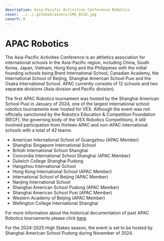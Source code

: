 ```yaml
---
description: Asia-Pacific Activities Conference Robotics
cover: ../../.gitbook/assets/IMG_0118.jpg
coverY: 0
---
```


# APAC Robotics

The Asia-Pacific Activities Conference is an athletics association for international schools in the Asia-Pacific region, including China, South Korea, Japan, Vietnam, Hong Kong and the Philippines with the initial founding schools being Brent International School, Canadian Academy, the International School of Beijing, Shanghai American School Puxi and the Osaka International School. APAC currently consists of 12 schools and two separate divisions (Asia division and Pacific division).&#x20;

The first APAC Robotics tournament was hosted by the Shanghai American School Puxi in January of 2024, one of the largest international school robotics tournaments ever hosted for VEX. Although the event was not officially sanctioned by the Robotics Education & Competition Foundation (RECF), the governing body of the VEX Robotics Competitions, it still involved participation from thirteen APAC and non-APAC international schools with a total of 42 teams:

* American International School of Guangzhou (APAC Member)
* Shanghai Singapore International School
* British International School Shanghai
* Concordia International School Shanghai (APAC Member)
* Dulwich College Shanghai Pudong
* Hangzhou International School
* Hong Kong International School (APAC Member)
* International School of Beijing (APAC Member)
* Nanjing International School
* Shanghai American School Pudong (APAC Member)
* Shanghai American School Puxi (APAC Member)
* Western Academy of Beijing (APAC Member)
* Wellington College International Shanghai

For more information about the historical documentation of past APAC Robotics tournaments please click [here](../../docs-repo/apac-robotics-documentation.md).

For the 2024-2025 High Stakes season, the event is set to be hosted by Shanghai American School Pudong during November of 2024.&#x20;



